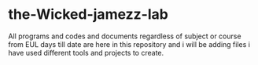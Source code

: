 # the-Wicked-jamezz-lab

All programs and codes and documents regardless of subject or course from EUL days till date are here in this repository and i will be adding files i have used different tools and projects to create.


